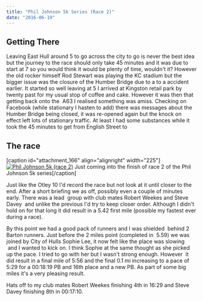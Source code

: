 ```yaml
---
title: "Phil Johnson 5k Series (Race 2)"
date: "2016-06-19"
---
```


## Getting There

Leaving East Hull around 5 to go across the city to go is never the best idea but the journey to the race should only take 45 minutes and it was due to start at 7 so you would think it would be plenty of time, wouldn't it? However the old rocker himself Rod Stewart was playing the KC stadium but the bigger issue was the closure of the Humber Bridge due to a to a accident earlier. It started so well leaving at 5 I arrived at Kingston retail park by twenty past for my usual stop of coffee and cake. However it was then that getting back onto the  A63 I realised something was amiss. Checking on Facebook (while stationary I hasten to add) there was messages about the Humber Bridge being closed, it was re-opened again but the knock on effect left lots of stationary traffic. At least I had some substances while it took the 45 minutes to get from English Street to

## The race

\[caption id="attachment\_166" align="alignright" width="225"\][![Phil Johnson 5k (race 2)](images/FB_IMG_1465940956058-225x300.jpg)](http://dlw.me.uk/wp-content/uploads/2016/06/FB_IMG_1465940956058.jpg) Just coming into the finish of race 2 of the Phil Johnson 5k series\[/caption\]

Just like the Otley 10 I'd record the race but not look at it until closer to the end. After a short briefing we as off, possibly even a couple of minutes early. There was a lead  group with club mates Robert Weekes and Steve Davey  and unlike the previous I'd try to keep closer order. Although I didn't hold on for that long it did result in a 5.42 first mile (possible my fastest ever during a race).

By this point we had a good pack of runners and I was shielded  behind 2 Barton runners. Just before the 2 miles point (completed in  5.59) we was joined by City of Hulls Sophie Lee, it now felt like the place was slowing  and I wanted to kick on. I think Sophie at the same thought as she picked up the pace. I tried to go with her but I wasn't strong enough. However  it did result in a final mile of 5:56 and the final 0.1 mi increasing to a pace of 5:29 for a 00:18:19 PB and 16th place and a new PB. As part of some big miles it's a very pleasing result.

Hats off to my club mates Robert Weekes finishing 4th in 16:29 and Steve Davey finishing 8th in 00:17:10.
